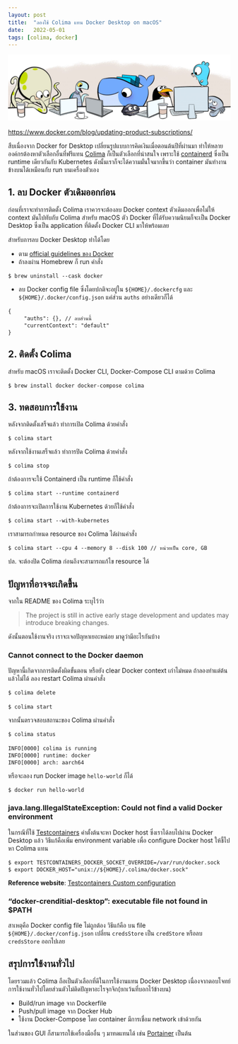 ```yaml
---
layout: post
title:  "ลองใช้ Colima แทน Docker Desktop on macOS"
date:   2022-05-01
tags: [colima, docker]
---
```


![Docker Desktop](/assets/2022-05-01-docker-desktop.jpg)

<https://www.docker.com/blog/updating-product-subscriptions/>

สืบเนื่องจาก Docker for Desktop เปลี่ยนรูปแบบการคิดเงินเมื่อตอนต้นปีที่ผ่านมา ทำให้หลายองค์กรต้องหาตัวเลือกอื่นที่ฟรีแทน [Colima](https://github.com/abiosoft/colima) ก็เป็นตัวเลือกที่น่าสนใจ เพราะใช้ [containerd](https://containerd.io/) ซึ่งเป็น runtime เดียวกันกับ Kubernetes ดังนั้นเราก็จะได้ความมั่นใจมากขึ้นว่า container มันทำงานข้างบนได้เหมือนกับ run บนเครื่องตัวเอง  

## 1. ลบ Docker ตัวเดิมออกก่อน
ก่อนที่เราจะทำการติดตั้ง Colima เราควรจะต้องลบ Docker context ตัวเดิมออกเพื่อไม่ให้ context มันไปทับกับ Colima สำหรับ macOS ตัว Docker ที่ได้รับความนิยมก็จะเป็น Docker Desktop ซึ่งเป็น application ที่ติดตั้ง Docker CLI มาให้พร้อมเลย  

สำหรับการลบ Docker Desktop ทำได้โดย

- ตาม [official guidelines ของ Docker](https://docs.docker.com/desktop/mac/install/#uninstall-docker-desktop)
- ถ้าลงผ่าน Homebrew ก็ run คำสั่ง

```shell
$ brew uninstall --cask docker
```

- ลบ Docker config file ซึ่งโดยปกติจะอยู่ใน `${HOME}/.dockercfg` และ `${HOME}/.docker/config.json` แค่ส่วน `auths` อย่างเดียวก็ได้

```jsonc
{
     "auths": {}, // ลบส่วนนี้
     "currentContext": "default"
}
```

## 2. ติดตั้ง Colima
สำหรับ macOS เราจะติดตั้ง Docker CLI, Docker-Compose CLI ตามด้วย Colima

```shell
$ brew install docker docker-compose colima
```

## 3. ทดสอบการใช้งาน
หลังจากติดตั้งเสร็จแล้ว ทำการเปิด Colima ด้วยคำสั่ง

```shell
$ colima start
```

หลังจากใช้งานเสร็จแล้ว ทำการปิด Colima ด้วยคำสั่ง

```shell
$ colima stop
```

ถ้าต้องการจะใช้ Containerd เป็น runtime ก็ใช้คำสั่ง

```shell
$ colima start --runtime containerd
```

ถ้าต้องการจะเปิดการใช้งาน Kubernetes ด้วยก็ใช้คำสั่ง

```shell
$ colima start --with-kubernetes
```

เราสามารถกำหนด resource ของ Colima ได้ผ่านคำสั่ง

```shell
$ colima start --cpu 4 --memory 8 --disk 100 // หน่วยเป็น core, GB
```

ปล. จะต้องปิด Colima ก่อนถึงจะสามารถแก้ไข resource ได้

## ปัญหาที่อาจจะเกิดขึ้น
จากใน README ของ Colima ระบุไว้ว่า

> The project is still in active early stage development and updates may introduce breaking changes.

ดังนั้นตอนใช้งานจริง เราจะเจอปัญหาเยอะหน่อย มาดูว่ามีอะไรกันบ้าง

### Cannot connect to the Docker daemon
ปัญหานี้เกิดจากการติดตั้งผิดขั้นตอน หรือยัง clear Docker context เก่าไม่หมด ถ้าลองทำแต่ต้นแล้วไม่ได้ ลอง restart Colima ผ่านคำสั่ง

```shell
$ colima delete

$ colima start
```

จากนั้นตรวจสอบสถานะของ Colima ผ่านคำสั่ง

```shell
$ colima status

INFO[0000] colima is running
INFO[0000] runtime: docker
INFO[0000] arch: aarch64
```

หรือจะลอง run Docker image `hello-world` ก็ได้

```shell
$ docker run hello-world
```

### java.lang.IllegalStateException: Could not find a valid Docker environment
ในกรณีที่ใช้ [Testcontainers](https://www.testcontainers.org/) ค่าตั้งต้นจะหา Docker host ซึ่งเราได้ลบไปผ่าน Docker Desktop แล้ว วิธีแก้คือเพิ่ม environment variable เพื่อ configure Docker host ให้ชี้ไปหา Colima แทน

```shell
$ export TESTCONTAINERS_DOCKER_SOCKET_OVERRIDE=/var/run/docker.sock
$ export DOCKER_HOST="unix://${HOME}/.colima/docker.sock"
```

**Reference website**: [Testcontainers Custom configuration](https://www.testcontainers.org/features/configuration/)

### “docker-crenditial-desktop”: executable file not found in $PATH
สาเหตุคือ Docker config file ไม่ถูกต้อง วิธีแก้คือ บน file `${HOME}/.docker/config.json` เปลี่ยน `credsStore` เป็น `credStore`
หรือลบ `credsStore` ออกไปเลย  

## สรุปการใช้งานทั่วไป
โดยรวมแล้ว Colima ถือเป็นตัวเลือกที่ดีในการใช้งานแทน Docker Desktop เนื่องจากตอบโจทย์การใช้งานทั่วไปโดยส่วนตัวไม่ติดปัญหาอะไรจุกจิก(ยกเว้นที่บอกไว้ข้างบน)

- Build/run image จาก Dockerfile
- Push/pull image จาก Docker Hub
- ใช้งาน Docker-Compose โดย container มีการเชื่อม network เข้าด้วยกัน

ในส่วนของ GUI ก็สามารถใช้เครื่องมืออื่น ๆ มาทดแทนได้ เช่น [Portainer](https://docs.portainer.io/v/ce-2.11/start/install) เป็นต้น